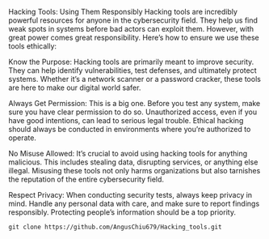Hacking Tools: Using Them Responsibly
Hacking tools are incredibly powerful resources for anyone in the cybersecurity field. They help us find weak spots in systems before bad actors can exploit them. However, with great power comes great responsibility. Here’s how to ensure we use these tools ethically:

Know the Purpose:
Hacking tools are primarily meant to improve security. They can help identify vulnerabilities, test defenses, and ultimately protect systems. Whether it’s a network scanner or a password cracker, these tools are here to make our digital world safer.

Always Get Permission:
This is a big one. Before you test any system, make sure you have clear permission to do so. Unauthorized access, even if you have good intentions, can lead to serious legal trouble. Ethical hacking should always be conducted in environments where you’re authorized to operate.

No Misuse Allowed:
It’s crucial to avoid using hacking tools for anything malicious. This includes stealing data, disrupting services, or anything else illegal. Misusing these tools not only harms organizations but also tarnishes the reputation of the entire cybersecurity field.

Respect Privacy:
When conducting security tests, always keep privacy in mind. Handle any personal data with care, and make sure to report findings responsibly. Protecting people’s information should be a top priority.
```markdown
git clone https://github.com/AngusChiu679/Hacking_tools.git
```

